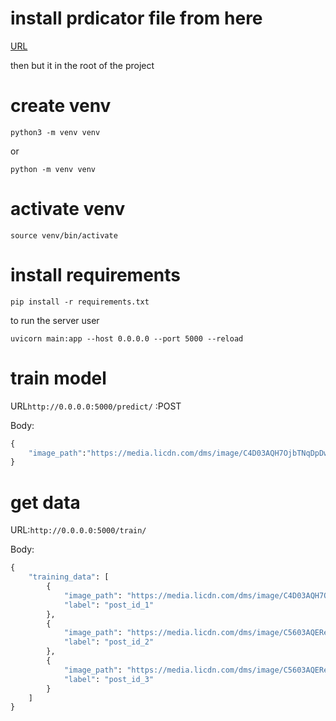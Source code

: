 # install prdicator file from here
[URL](https://github.com/GuoQuanhao/68_points/blob/master/shape_predictor_68_face_landmarks.dat)

then but it in the root of the project


# create venv

```shell
python3 -m venv venv

```
or
```shell
python -m venv venv
```

# activate venv

```shell
source venv/bin/activate
```

# install requirements
```shell
pip install -r requirements.txt
```


to run the server user

```shell
uvicorn main:app --host 0.0.0.0 --port 5000 --reload
```

# train model
URL``http://0.0.0.0:5000/predict/`` :POST

Body:
```python
{
    "image_path":"https://media.licdn.com/dms/image/C4D03AQH7OjbTNqDpDw/profile-displayphoto-shrink_400_400/0/1662213868889?e=1692835200&v=beta&t=x2W_6PuRkZNG8GfsdAacvplZ1UagBsCqC7GgfJrw6G0"
}
```

# get data
URL:``http://0.0.0.0:5000/train/``

Body:
```python
{
    "training_data": [
        {
            "image_path": "https://media.licdn.com/dms/image/C4D03AQH7OjbTNqDpDw/profile-displayphoto-shrink_400_400/0/1662213868889?e=1692835200&v=beta&t=x2W_6PuRkZNG8GfsdAacvplZ1UagBsCqC7GgfJrw6G0",
            "label": "post_id_1"
        },
        {
            "image_path": "https://media.licdn.com/dms/image/C5603AQEReSODdvboJw/profile-displayphoto-shrink_400_400/0/1633380703911?e=1692835200&v=beta&t=KSCuROEljCf7jLEi2YOP6Z7TSGEhf0qb_oxi9tdPIUw",
            "label": "post_id_2"
        },
        {
            "image_path": "https://media.licdn.com/dms/image/C5603AQEReSODdvboJw/profile-displayphoto-shrink_400_400/0/1633380703911?e=1692835200&v=beta&t=KSCuROEljCf7jLEi2YOP6Z7TSGEhf0qb_oxi9tdPIUw",
            "label": "post_id_3"
        }
    ]
}

```